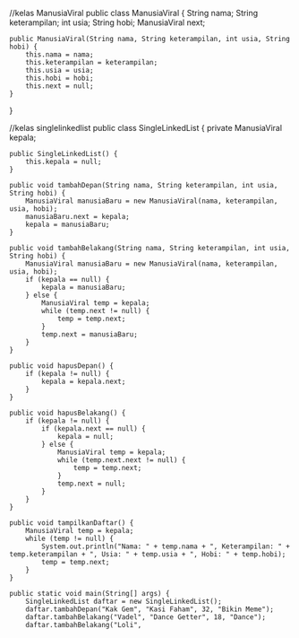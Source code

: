 //kelas ManusiaViral
public class ManusiaViral {
    String nama;
    String keterampilan;
    int usia;
    String hobi;
    ManusiaViral next;

    public ManusiaViral(String nama, String keterampilan, int usia, String hobi) {
        this.nama = nama;
        this.keterampilan = keterampilan;
        this.usia = usia;
        this.hobi = hobi;
        this.next = null;
    }
}

//kelas singlelinkedlist
public class SingleLinkedList {
    private ManusiaViral kepala;

    public SingleLinkedList() {
        this.kepala = null;
    }

    public void tambahDepan(String nama, String keterampilan, int usia, String hobi) {
        ManusiaViral manusiaBaru = new ManusiaViral(nama, keterampilan, usia, hobi); 
        manusiaBaru.next = kepala;
        kepala = manusiaBaru;
    }

    public void tambahBelakang(String nama, String keterampilan, int usia, String hobi) {
        ManusiaViral manusiaBaru = new ManusiaViral(nama, keterampilan, usia, hobi);
        if (kepala == null) {
            kepala = manusiaBaru;
        } else {
            ManusiaViral temp = kepala;
            while (temp.next != null) {
                temp = temp.next; 
            }
            temp.next = manusiaBaru;
        }
    }

    public void hapusDepan() {
        if (kepala != null) {
            kepala = kepala.next;
        }
    }

    public void hapusBelakang() {
        if (kepala != null) {
            if (kepala.next == null) {
                kepala = null;
            } else {
                ManusiaViral temp = kepala;
                while (temp.next.next != null) {
                    temp = temp.next;
                }
                temp.next = null;
            }
        }
    }

    public void tampilkanDaftar() {
        ManusiaViral temp = kepala;
        while (temp != null) {
            System.out.println("Nama: " + temp.nama + ", Keterampilan: " + temp.keterampilan + ", Usia: " + temp.usia + ", Hobi: " + temp.hobi);
            temp = temp.next;
        }
    }

    public static void main(String[] args) {
        SingleLinkedList daftar = new SingleLinkedList(); 
        daftar.tambahDepan("Kak Gem", "Kasi Faham", 32, "Bikin Meme"); 
        daftar.tambahBelakang("Vadel", "Dance Getter", 18, "Dance");
        daftar.tambahBelakang("Loli",
